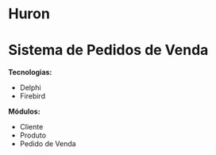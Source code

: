 # Huron
**<h1>Sistema de Pedidos de Venda</h1>**
**Tecnologias:** 
<ul>
  <li>Delphi</li>
  <li>Firebird</li>
</ul>

**Módulos:** 
  <ul>
    <li>Cliente</li> 
    <li>Produto</li>  
    <li>Pedido de Venda</li>
  </ul>
